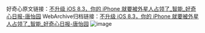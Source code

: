 好奇心原文链接：[不升级 iOS 8.3，你的 iPhone 就要被外星人占领了_智能_好奇心日报-唐怡园](https://www.qdaily.com/articles/8292.html)
WebArchive归档链接：[不升级 iOS 8.3，你的 iPhone 就要被外星人占领了_智能_好奇心日报-唐怡园](http://web.archive.org/web/20190623152513/https://www.qdaily.com/articles/8292.html)
![image](http://ww3.sinaimg.cn/large/007d5XDply1g3vbn1x938j30u03g21kx)